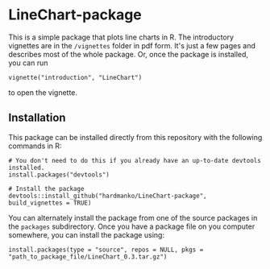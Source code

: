 LineChart-package
=================

This is a simple package that plots line charts in R. The introductory vignettes are in the `/vignettes` folder in pdf form. It's just a few pages and describes most of the whole package. Or, once the package is installed, you can run
```{r}
vignette("introduction", "LineChart")
```
to open the vignette.

Installation
------------

This package can be installed directly from this repository with the following commands in R:
```{r}
# You don't need to do this if you already have an up-to-date devtools installed.
install.packages("devtools")

# Install the package
devtools::install_github("hardmanko/LineChart-package", build_vignettes = TRUE)
```

You can alternately install the package from one of the source packages in the `packages` subdirectory. Once you have a package file on you computer somewhere, you can install the package using:
```{r}
install.packages(type = "source", repos = NULL, pkgs = "path_to_package_file/LineChart_0.3.tar.gz")
```
